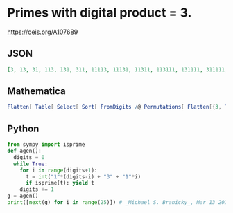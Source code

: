 # Primes with digital product \= 3\.
https://oeis.org/A107689
## JSON
```JSON
[3, 13, 31, 113, 131, 311, 11113, 11131, 11311, 113111, 131111, 311111, 11111131, 11111311, 11113111, 11131111, 111111113, 111111131, 111113111, 131111111, 11111111113, 11111111131, 11113111111, 11131111111, 31111111111]
```
## Mathematica
```Mathematica
Flatten[ Table[ Select[ Sort[ FromDigits /@ Permutations[ Flatten[{3, Table[1, {n}]}]]], PrimeQ[ # ] &], {n, 0, 12}]]
```
## Python
```Python
from sympy import isprime
def agen():
  digits = 0
  while True:
    for i in range(digits+1):
      t = int("1"*(digits-i) + "3" + "1"*i)
      if isprime(t): yield t
    digits += 1
g = agen()
print([next(g) for i in range(25)]) # _Michael S. Branicky_, Mar 13 2021
```
